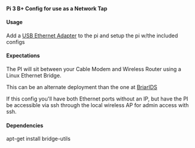 #### Pi 3 B+ Config for use as a Network Tap 

#### Usage
Add a [USB Ethernet Adapter](https://www.amazon.com/gp/product/B00FFJ0RKE/) to the pi and setup the pi w/the included configs

#### Expectations
The PI will sit between your Cable Modem and Wireless Router using a Linux Ethernet Bridge.

This can be an alternate deployment than the one at [BriarIDS](https://github.com/musicmancorley/BriarIDS/wiki/Deployment-Instructions)

If this config you'll have both Ethernet ports without an IP, but have the PI be accessible via ssh through the local wireless AP for admin access with ssh. 

#### Dependencies 
apt-get install bridge-utils
